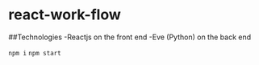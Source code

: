 
# react-work-flow

##Technologies
-Reactjs on the front end
-Eve (Python) on the back end



`npm i`
`npm start`

